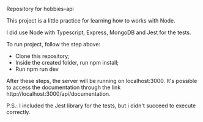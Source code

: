 Repository for hobbies-api

This project is a little practice for learning how to works with Node.

I did use Node with Typescript, Express, MongoDB and Jest for the tests.

To run project, follow the step above:
 - Clone this repository;
 - Inside the created folder, run npm install;
 - Run npm run dev

After these steps, the server will be running on localhost:3000.
It's possible to access the documentation through the link http://localhost:3000/api/documentation.

P.S.:
I included the Jest library for the tests, but i didn't succeed to execute correctly.